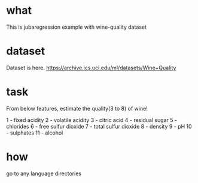 # what

This is jubaregression example with wine-quality dataset

# dataset

Dataset is here.
https://archive.ics.uci.edu/ml/datasets/Wine+Quality

# task

From below features, estimate the quality(3 to 8) of wine!

1 - fixed acidity
2 - volatile acidity
3 - citric acid
4 - residual sugar
5 - chlorides
6 - free sulfur dioxide
7 - total sulfur dioxide
8 - density
9 - pH
10 - sulphates
11 - alcohol

# how

go to any language directories

